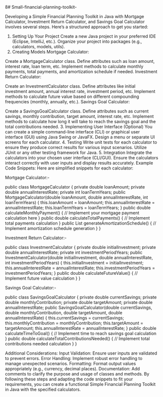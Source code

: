 8# Small-financial-planning-toolkit-

Developing a Simple Financial Planning Toolkit in Java with Mortgage Calculator, Investment Return Calculator, and Savings Goal Calculator involves several steps. Here’s a structured approach to get you started:

1. Setting Up Your Project
Create a new Java project in your preferred IDE (Eclipse, IntelliJ, etc.).
Organize your project into packages (e.g., calculators, models, utils).
2. Creating Models
Mortgage Calculator:

Create a MortgageCalculator class.
Define attributes such as loan amount, interest rate, loan term, etc.
Implement methods to calculate monthly payments, total payments, and amortization schedule if needed.
Investment Return Calculator:

Create an InvestmentCalculator class.
Define attributes like initial investment amount, annual interest rate, investment period, etc.
Implement methods to calculate future value based on different compounding frequencies (monthly, annually, etc.).
Savings Goal Calculator:

Create a SavingsGoalCalculator class.
Define attributes such as current savings, monthly contribution, target amount, interest rate, etc.
Implement methods to calculate how long it will take to reach the savings goal and the total contributions needed.
3. Implementing User Interface (Optional)
You can create a simple command-line interface (CLI) or graphical user interface (GUI) using Java Swing or JavaFX.
Design a menu or separate UI screens for each calculator.
4. Testing
Write unit tests for each calculator to ensure they produce correct results for various input scenarios.
Utilize JUnit or any other testing framework for Java.
5. Integration
Integrate the calculators into your chosen user interface (CLI/GUI).
Ensure the calculators interact correctly with user inputs and display results accurately.
Example Code Snippets:
Here are simplified snippets for each calculator:

Mortgage Calculator:- 


public class MortgageCalculator {
    private double loanAmount;
    private double annualInterestRate;
    private int loanTermYears;
public MortgageCalculator(double loanAmount, double annualInterestRate, int loanTermYears) {
        this.loanAmount = loanAmount;
        this.annualInterestRate = annualInterestRate;
        this.loanTermYears = loanTermYears;
    }
public double calculateMonthlyPayment() {
        // Implement your mortgage payment calculation here
    }
public double calculateTotalPayments() {
        // Implement total payments calculation
    }
public List<PaymentScheduleItem> generateAmortizationSchedule() {
        // Implement amortization schedule generation
    }
}



Investment Return Calculator:- 


public class InvestmentCalculator {
    private double initialInvestment;
    private double annualInterestRate;
    private int investmentPeriodYears;
 public InvestmentCalculator(double initialInvestment, double annualInterestRate, int investmentPeriodYears) {
        this.initialInvestment = initialInvestment;
        this.annualInterestRate = annualInterestRate;
        this.investmentPeriodYears = investmentPeriodYears;
    }
 public double calculateFutureValue() {
        // Implement future value calculation
    }
}



Savings Goal Calculator:-


public class SavingsGoalCalculator {
    private double currentSavings;
    private double monthlyContribution;
    private double targetAmount;
    private double annualInterestRate;
public SavingsGoalCalculator(double currentSavings, double monthlyContribution, double targetAmount, double annualInterestRate) {
        this.currentSavings = currentSavings;
        this.monthlyContribution = monthlyContribution;
        this.targetAmount = targetAmount;
        this.annualInterestRate = annualInterestRate;
    }
 public double calculateTimeToGoal() {
        // Implement time to reach savings goal calculation
    }
public double calculateTotalContributionsNeeded() {
        // Implement total contributions needed calculation
    }
}

Additional Considerations:
Input Validation: Ensure user inputs are validated to prevent errors.
Error Handling: Implement robust error handling to manage unexpected scenarios.
Formatting: Format output values appropriately (e.g., currency, decimal places).
Documentation: Add comments to clarify the purpose and usage of classes and methods.
By following these steps and adapting the code snippets to fit your requirements, you can create a functional Simple Financial Planning Toolkit in Java with the specified calculators.
